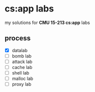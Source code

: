 # cs:app labs

my solutions for **CMU 15-213 cs:app** labs

## process

- [x] datalab
- [ ] bomb lab
- [ ] attack lab
- [ ] cache lab
- [ ] shell lab
- [ ] malloc lab
- [ ] proxy lab
